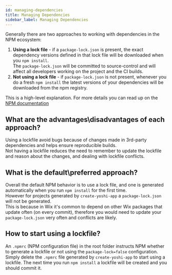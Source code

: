 ```yaml
---
id: managing-dependencies
title: Managing Dependencies
sidebar_label: Managing Dependencies
---
```


Generally there are two approaches to working with dependencies in the NPM ecosystem:

1. **Using a lock file** - if a `package-lock.json` is present, the exact dependency versions defined in that lock file will be downloaded when you `npm install`.  
   The `package-lock.json` will be committed to source-control and will affect all developers working on the project and the CI builds.
2. **Not using a lock file** - if `package-lock.json` is not present, whenever you do a fresh `npm install` the latest versions of your dependencies will be downloaded from the npm registry.

This is a high-level explanation. For more details you can read up on the [NPM documentation](https://docs.npmjs.com/files/package-locks)

## What are the advantages\disadvantages of each approach?

Using a lockfile avoid bugs because of changes made in 3rd-party dependencies and helps ensure reproducible builds.  
Not having a lockfile reduces the need to remember to update the lockfile and reason about the changes, and dealing with lockfile conflicts.

## What is the default\preferred approach?

Overall the default NPM behavior is to use a lock file, and one is generated automatically when you run `npm install` for the first time.  
However for projects generated by `create-yoshi-app` a `package-lock.json` will not be generated.  
This is because in Wix it's common to depend on other Wix packages that update often (on every commit), therefore you would need to update your `package-lock.json` very often and conflicts are likely.

## How to start using a lockfile?

An `.npmrc` (NPM configuration file) in the root folder instructs NPM whether to generate a lockfile or not using the `package-lock=false` configuration.  
Simply delete the `.npmrc` file generated by `create-yoshi-app` to start using a lockfile. The next time you run `npm install` a lockfile will be created and you should commit it.
